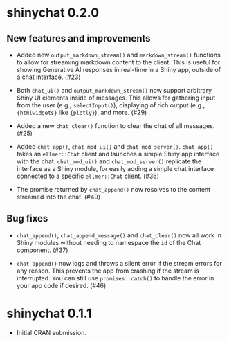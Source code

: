 # shinychat 0.2.0

## New features and improvements

* Added new `output_markdown_stream()` and `markdown_stream()` functions to allow for streaming markdown content to the client. This is useful for showing Generative AI responses in real-time in a Shiny app, outside of a chat interface. (#23)

* Both `chat_ui()` and `output_markdown_stream()` now support arbitrary Shiny UI elements inside of messages. This allows for gathering input from the user (e.g., `selectInput()`), displaying of rich output (e.g., `{htmlwidgets}` like `{plotly}`), and more. (#29)

* Added a new `chat_clear()` function to clear the chat of all messages. (#25)

* Added `chat_app()`, `chat_mod_ui()` and `chat_mod_server()`. `chat_app()` takes an `ellmer::Chat` client and launches a simple Shiny app interface with the chat. `chat_mod_ui()` and `chat_mod_server()` replicate the interface as a Shiny module, for easily adding a simple chat interface connected to a specific `ellmer::Chat` client. (#36)

* The promise returned by `chat_append()` now resolves to the content streamed into the chat. (#49)

## Bug fixes

* `chat_append()`, `chat_append_message()` and `chat_clear()` now all work in Shiny modules without needing to namespace the `id` of the Chat component. (#37)

* `chat_append()` now logs and throws a silent error if the stream errors for any reason. This prevents the app from crashing if the stream is interrupted. You can still use `promises::catch()` to handle the error in your app code if desired. (#46)

# shinychat 0.1.1

* Initial CRAN submission.
